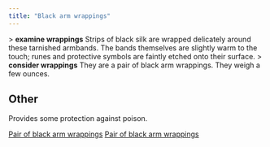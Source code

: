 ```yaml
---
title: "Black arm wrappings"
---
```


\> **examine wrappings**
Strips of black silk are wrapped delicately around these tarnished
armbands.
The bands themselves are slightly warm to the touch; runes and
protective
symbols are faintly etched onto their surface.
\> **consider wrappings**
They are a pair of black arm wrappings.
They weigh a few ounces.

## Other

Provides some protection against poison.

[Pair of black arm wrappings](Category:_Cloth_equipment "wikilink")
[Pair of black arm wrappings](Category:Arms_items "wikilink")